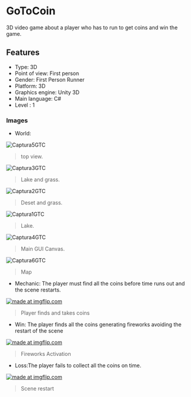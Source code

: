# GoToCoin
3D video game about a player who has to run to get coins and win the game.

## Features
- Type: 3D
- Point of view: First person
- Gender: First Person Runner
- Platform: 3D
- Graphics engine: Unity 3D
- Main language: C#
- Level : 1

### Images
- World: 

![Captura5GTC](https://user-images.githubusercontent.com/42262419/71550872-478eb200-29a8-11ea-82c8-0225765738d1.PNG)
  > top view.
 
![Captura3GTC](https://user-images.githubusercontent.com/42262419/71550901-d69bca00-29a8-11ea-9c0a-0635e7e3019e.PNG)
  > Lake and grass.
  
![Captura2GTC](https://user-images.githubusercontent.com/42262419/71550906-f4692f00-29a8-11ea-8b9f-4e035a27879c.PNG)
  > Deset and grass.
  
![Captura1GTC](https://user-images.githubusercontent.com/42262419/71550914-1e225600-29a9-11ea-8895-a2a9d1549dde.PNG)
  > Lake.
 
![Captura4GTC](https://user-images.githubusercontent.com/42262419/71550920-372b0700-29a9-11ea-98b6-8ab0abf853ca.PNG)
  > Main GUI Canvas.
  
![Captura6GTC](https://user-images.githubusercontent.com/42262419/71550943-b0c2f500-29a9-11ea-9734-954eb8de14a6.png)
  > Map
  
- Mechanic: The player must find all the coins before time runs out and the scene restarts.

<a href="https://imgflip.com/gif/3ko98y"><img src="https://i.imgflip.com/3ko98y.gif" title="made at imgflip.com"/></a>
  > Player finds and takes coins
  
- Win: The player finds all the coins generating fireworks avoiding the restart of the scene

<a href="https://imgflip.com/gif/3koa2x"><img src="https://i.imgflip.com/3koa2x.gif" title="made at imgflip.com"/></a>
  > Fireworks Activation
  
- Loss:The player fails to collect all the coins on time.

<a href="https://imgflip.com/gif/3koamc"><img src="https://i.imgflip.com/3koamc.gif" title="made at imgflip.com"/></a>
  > Scene restart

